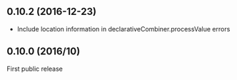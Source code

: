 ## 0.10.2 (2016-12-23)

* Include location information in declarativeCombiner.processValue errors

## 0.10.0 (2016/10)

First public release